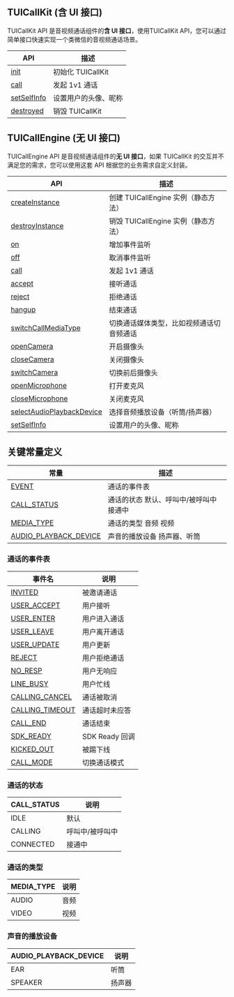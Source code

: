 ## TUICallKit (含 UI 接口)

TUICallKit API 是音视频通话组件的**含 UI 接口**，使用TUICallKit API，您可以通过简单接口快速实现一个类微信的音视频通话场景。

| API | 描述 |
|-----|-----|
| [init](https://tcloud-doc.isd.com/document/product/647/78760?!preview#init) | 初始化 TUICallKit    |
| [call](https://tcloud-doc.isd.com/document/product/647/78760?!preview#call) | 发起 1v1 通话        |
| [setSelfInfo](https://tcloud-doc.isd.com/document/product/647/78760?!preview#setselfinfo) | 设置用户的头像、昵称 |
| [destroyed](https://tcloud-doc.isd.com/document/product/647/78760?!preview#destroyed) | 销毁 TUICallKit      |

## TUICallEngine (无 UI 接口)

TUICallEngine API 是音视频通话组件的**无 UI 接口**，如果 TUICallKit 的交互并不满足您的需求，您可以使用这套 API 根据您的业务需求自定义封装。

| API | 描述 |
|-----|-----|
| [createInstance](https://tcloud-doc.isd.com/document/product/647/78761?!preview#createinstance) | 创建 TUICallEngine 实例（静态方法）      |
| [destroyInstance](https://tcloud-doc.isd.com/document/product/647/78761?!preview#destroyinstance) | 销毁 TUICallEngine 实例（静态方法）      |
| [on](https://tcloud-doc.isd.com/document/product/647/78761?!preview#on) | 增加事件监听                             |
| [off](https://tcloud-doc.isd.com/document/product/647/78761?!preview#off) | 取消事件监听                             |
| [call](https://tcloud-doc.isd.com/document/product/647/78761?!preview#call) | 发起 1v1 通话                            |
| [accept](https://tcloud-doc.isd.com/document/product/647/78761?!preview#accept) | 接听通话                                 |
| [reject](https://tcloud-doc.isd.com/document/product/647/78761?!preview#reject) | 拒绝通话                                 |
| [hangup](https://tcloud-doc.isd.com/document/product/647/78761?!preview#hangup) | 结束通话                                 |
| [switchCallMediaType](https://tcloud-doc.isd.com/document/product/647/78761?!preview#switchcallmediatype) | 切换通话媒体类型，比如视频通话切音频通话 |
| [openCamera](https://tcloud-doc.isd.com/document/product/647/78761?!preview#opencamera) | 开启摄像头                               |
| [closeCamera](https://tcloud-doc.isd.com/document/product/647/78761?!preview#closecamera) | 关闭摄像头                               |
| [switchCamera](https://tcloud-doc.isd.com/document/product/647/78761?!preview#switchcamera) | 切换前后摄像头                           |
| [openMicrophone](https://tcloud-doc.isd.com/document/product/647/78761?!preview#openmicrophone) | 打开麦克风                               |
| [closeMicrophone](https://tcloud-doc.isd.com/document/product/647/78761?!preview#closemicrophone) | 关闭麦克风                               |
| [selectAudioPlaybackDevice](https://tcloud-doc.isd.com/document/product/647/78761?!preview#selectaudioplaybackdevice) | 选择音频播放设备（听筒/扬声器）          |
| [setSelfInfo](https://tcloud-doc.isd.com/document/product/647/78761?!preview#setselfinfo) | 设置用户的头像、昵称                     |


## 关键常量定义
| 常量 | 描述 |
|-----|-----|
| [EVENT](#EVENT)                                 | 通话的事件表                            |
| [CALL_STATUS](#CALL_STATUS)                     | 通话的状态 默认、呼叫中/被呼叫中 接通中 |
| [MEDIA_TYPE](#MEDIA_TYPE)                       | 通话的类型  音频 视频                   |
| [AUDIO_PLAYBACK_DEVICE](#AUDIO_PLAYBACK_DEVICE) | 声音的播放设备 扬声器、听筒             |

[](id:EVENT)

### 通话的事件表

| 事件名 | 说明 |
|-----|-----|
| [INVITED](https://tcloud-doc.isd.com/document/product/647/78761?!preview#invited) | 被邀请通话     |
| [USER_ACCEPT](https://tcloud-doc.isd.com/document/product/647/78761?!preview#user_accept) | 用户接听       |
| [USER_ENTER](https://tcloud-doc.isd.com/document/product/647/78761?!preview#user_enter) | 用户进入通话   |
| [USER_LEAVE](https://tcloud-doc.isd.com/document/product/647/78761?!preview#user_leave) | 用户离开通话   |
| [USER_UPDATE](https://tcloud-doc.isd.com/document/product/647/78761?!preview#user_update) | 用户更新       |
| [REJECT](https://tcloud-doc.isd.com/document/product/647/78761?!preview#reject) | 用户拒绝通话   |
| [NO_RESP](https://tcloud-doc.isd.com/document/product/647/78761?!preview#no_resp) | 用户无响应     |
| [LINE_BUSY](https://tcloud-doc.isd.com/document/product/647/78761?!preview#line_busy) | 用户忙线       |
| [CALLING_CANCEL](https://tcloud-doc.isd.com/document/product/647/78761?!preview#calling_cancel) | 通话被取消     |
| [CALLING_TIMEOUT](https://tcloud-doc.isd.com/document/product/647/78761?!preview#calling_timeout) | 通话超时未应答 |
| [CALL_END](https://tcloud-doc.isd.com/document/product/647/78761?!preview#call_end) | 通话结束       |
| [SDK_READY](https://tcloud-doc.isd.com/document/product/647/78761?!preview#sdk_ready) | SDK Ready 回调 |
| [KICKED_OUT](https://tcloud-doc.isd.com/document/product/647/78761?!preview#kicked_out) | 被踢下线       |
| [CALL_MODE](https://tcloud-doc.isd.com/document/product/647/78761?!preview#call_mode) | 切换通话模式   |

[](id:CALL_STATUS)

### 通话的状态

| CALL_STATUS | 说明 |
|-----|-----|
| IDLE | 默认 |
| CALLING | 呼叫中/被呼叫中 |
| CONNECTED | 接通中 |

[](id:MEDIA_TYPE)
### 通话的类型

| MEDIA_TYPE | 说明 |
|-----|-----|
| AUDIO | 音频 |
| VIDEO | 视频 |

[](id:AUDIO_PLAYBACK_DEVICE)
### 声音的播放设备

| AUDIO_PLAYBACK_DEVICE | 说明 |
|-----|-----|
| EAR | 听筒 |
| SPEAKER | 扬声器 |
